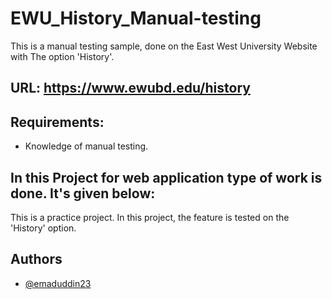 
# EWU_History_Manual-testing

This is a manual testing sample, done on the East West University Website with The option 'History'.

## URL: https://www.ewubd.edu/history
## Requirements:
- Knowledge of manual testing.

## In this Project for web application type of work is done. It's given below:

This is a practice project. In this project, the feature is tested on the 'History' option.






   
## Authors

- [@emaduddin23](https://github.com/emaduddin23/emaduddin23)
